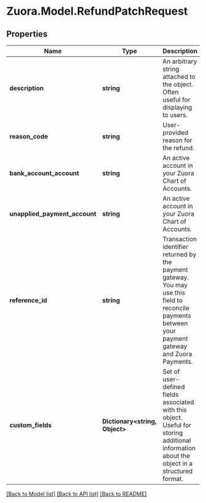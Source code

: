 
# Zuora.Model.RefundPatchRequest

## Properties

Name | Type | Description | Notes
------------ | ------------- | ------------- | -------------
**description** | **string** | An arbitrary string attached to the object. Often useful for displaying to users. | [optional] 
**reason_code** | **string** | User-provided reason for the refund. | [optional] 
**bank_account_account** | **string** | An active account in your Zuora Chart of Accounts. | [optional] 
**unapplied_payment_account** | **string** | An active account in your Zuora Chart of Accounts. | [optional] 
**reference_id** | **string** | Transaction identifier returned by the payment gateway. You may use this field to reconcile payments between your payment gateway and Zuora Payments. | [optional] 
**custom_fields** | **Dictionary&lt;string, Object&gt;** | Set of user-defined fields associated with this object. Useful for storing additional information about the object in a structured format. | [optional] 

[[Back to Model list]](../README.md#documentation-for-models)
[[Back to API list]](../README.md#documentation-for-api-endpoints)
[[Back to README]](../README.md)

